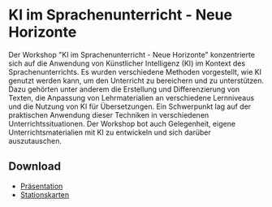 # KI im Sprachenunterricht - Neue Horizonte

Der Workshop "KI im Sprachenunterricht - Neue Horizonte" konzentrierte sich auf die Anwendung von Künstlicher Intelligenz (KI) im Kontext des Sprachenunterrichts. Es wurden verschiedene Methoden vorgestellt, wie KI genutzt werden kann, um den Unterricht zu bereichern und zu unterstützen. Dazu gehörten unter anderem die Erstellung und Differenzierung von Texten, die Anpassung von Lehrmaterialien an verschiedene Lernniveaus und die Nutzung von KI für Übersetzungen. Ein Schwerpunkt lag auf der praktischen Anwendung dieser Techniken in verschiedenen Unterrichtssituationen. Der Workshop bot auch Gelegenheit, eigene Unterrichtsmaterialien mit KI zu entwickeln und sich darüber auszutauschen.

## Download

- [Präsentation](/workshop/2024-assets/2024-01_KIimSprachenunterricht-NeueHorizonte.pdf)
- [Stationskarten](/workshop/2024-assets/2024-01_KIImSprachenunterricht-Stationskarten.pdf)